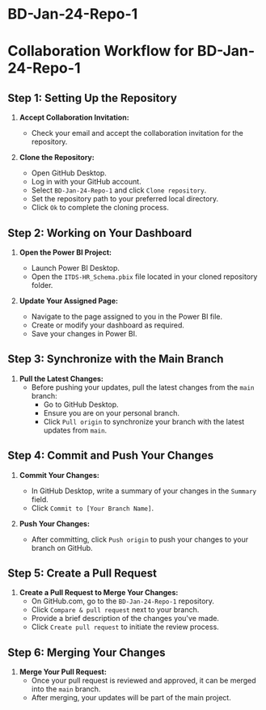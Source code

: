 # BD-Jan-24-Repo-1
# Collaboration Workflow for BD-Jan-24-Repo-1

## Step 1: Setting Up the Repository

1. **Accept Collaboration Invitation:**
   - Check your email and accept the collaboration invitation for the repository.

2. **Clone the Repository:**
   - Open GitHub Desktop.
   - Log in with your GitHub account.
   - Select `BD-Jan-24-Repo-1` and click `Clone repository`.
   - Set the repository path to your preferred local directory.
   - Click `Ok` to complete the cloning process.

## Step 2: Working on Your Dashboard

1. **Open the Power BI Project:**
   - Launch Power BI Desktop.
   - Open the `ITDS-HR_Schema.pbix` file located in your cloned repository folder.

2. **Update Your Assigned Page:**
   - Navigate to the page assigned to you in the Power BI file.
   - Create or modify your dashboard as required.
   - Save your changes in Power BI.

## Step 3: Synchronize with the Main Branch

1. **Pull the Latest Changes:**
   - Before pushing your updates, pull the latest changes from the `main` branch:
     - Go to GitHub Desktop.
     - Ensure you are on your personal branch.
     - Click `Pull origin` to synchronize your branch with the latest updates from `main`.

## Step 4: Commit and Push Your Changes

1. **Commit Your Changes:**
   - In GitHub Desktop, write a summary of your changes in the `Summary` field.
   - Click `Commit to [Your Branch Name]`.

2. **Push Your Changes:**
   - After committing, click `Push origin` to push your changes to your branch on GitHub.

## Step 5: Create a Pull Request

1. **Create a Pull Request to Merge Your Changes:**
   - On GitHub.com, go to the `BD-Jan-24-Repo-1` repository.
   - Click `Compare & pull request` next to your branch.
   - Provide a brief description of the changes you've made.
   - Click `Create pull request` to initiate the review process.

## Step 6: Merging Your Changes

1. **Merge Your Pull Request:**
   - Once your pull request is reviewed and approved, it can be merged into the `main` branch.
   - After merging, your updates will be part of the main project.
